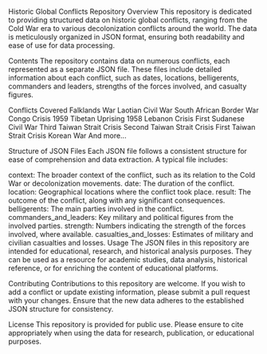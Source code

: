 Historic Global Conflicts Repository
Overview
This repository is dedicated to providing structured data on historic global conflicts, ranging from the Cold War era to various decolonization conflicts around the world. The data is meticulously organized in JSON format, ensuring both readability and ease of use for data processing.

Contents
The repository contains data on numerous conflicts, each represented as a separate JSON file. These files include detailed information about each conflict, such as dates, locations, belligerents, commanders and leaders, strengths of the forces involved, and casualty figures.

Conflicts Covered
Falklands War
Laotian Civil War
South African Border War
Congo Crisis
1959 Tibetan Uprising
1958 Lebanon Crisis
First Sudanese Civil War
Third Taiwan Strait Crisis
Second Taiwan Strait Crisis
First Taiwan Strait Crisis
Korean War
And more...

Structure of JSON Files
Each JSON file follows a consistent structure for ease of comprehension and data extraction. A typical file includes:

context: The broader context of the conflict, such as its relation to the Cold War or decolonization movements.
date: The duration of the conflict.
location: Geographical locations where the conflict took place.
result: The outcome of the conflict, along with any significant consequences.
belligerents: The main parties involved in the conflict.
commanders_and_leaders: Key military and political figures from the involved parties.
strength: Numbers indicating the strength of the forces involved, where available.
casualties_and_losses: Estimates of military and civilian casualties and losses.
Usage
The JSON files in this repository are intended for educational, research, and historical analysis purposes. They can be used as a resource for academic studies, data analysis, historical reference, or for enriching the content of educational platforms.

Contributing
Contributions to this repository are welcome. If you wish to add a conflict or update existing information, please submit a pull request with your changes. Ensure that the new data adheres to the established JSON structure for consistency.

License
This repository is provided for public use. Please ensure to cite appropriately when using the data for research, publication, or educational purposes.

